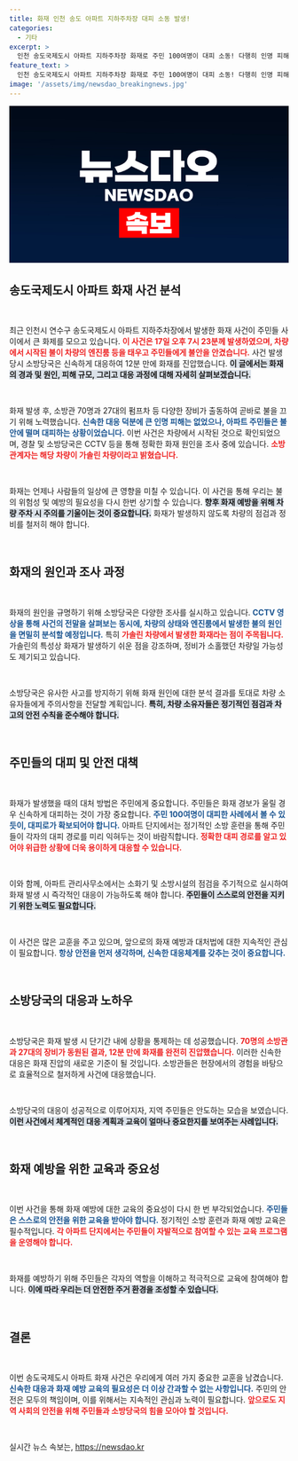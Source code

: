 ```yaml
---
title: 화재 인천 송도 아파트 지하주차장 대피 소동 발생!
categories:
  - 기타
excerpt: >
  인천 송도국제도시 아파트 지하주차장 화재로 주민 100여명이 대피 소동! 다행히 인명 피해는 없었으나, 차량이 타면서 긴급 대응이 펼쳐졌습니다. 화재 원인 조사 중!
feature_text: >
  인천 송도국제도시 아파트 지하주차장 화재로 주민 100여명이 대피 소동! 다행히 인명 피해는 없었으나, 차량이 타면서 긴급 대응이 펼쳐졌습니다. 화재 원인 조사 중!
image: '/assets/img/newsdao_breakingnews.jpg'
---
```


<p><img src="/assets/img/newsdao_breakingnews.jpg" alt="koreaapp 속보" /></p>

<h2 data-ke-size="size26">송도국제도시 아파트 화재 사건 분석</h2>

<p data-ke-size="size16">&nbsp;</p>

<p>최근 인천시 연수구 송도국제도시 아파트 지하주차장에서 발생한 화재 사건이 주민들 사이에서 큰 화제를 모으고 있습니다. <b><span style="color: #ee2323;">이 사건은 17일 오후 7시 23분께 발생하였으며, 차량에서 시작된 불이 차량의 엔진룸 등을 태우고 주민들에게 불안을 안겼습니다.</span></b> 사건 발생 당시 소방당국은 신속하게 대응하여 12분 만에 화재를 진압했습니다. <b><span style="background-color: #21538527;">이 글에서는 화재의 경과 및 원인, 피해 규모, 그리고 대응 과정에 대해 자세히 살펴보겠습니다.</span></b> </p>

<p data-ke-size="size16">&nbsp;</p>

<p>화재 발생 후, 소방관 70명과 27대의 펌프차 등 다양한 장비가 출동하여 곧바로 불을 끄기 위해 노력했습니다. <b><span style="color: #1a5490;">신속한 대응 덕분에 큰 인명 피해는 없었으나, 아파트 주민들은 불안에 떨며 대피하는 상황이었습니다.</span></b> 이번 사건은 차량에서 시작된 것으로 확인되었으며, 경찰 및 소방당국은 CCTV 등을 통해 정확한 화재 원인을 조사 중에 있습니다. <b><span style="color: #ee2323;">소방 관계자는 해당 차량이 가솔린 차량이라고 밝혔습니다.</span></b> </p>

<p data-ke-size="size16">&nbsp;</p>

<p>화재는 언제나 사람들의 일상에 큰 영향을 미칠 수 있습니다. 이 사건을 통해 우리는 불의 위험성 및 예방의 필요성을 다시 한번 상기할 수 있습니다. <b><span style="background-color: #21538527;">향후 화재 예방을 위해 차량 주차 시 주의를 기울이는 것이 중요합니다.</span></b> 화재가 발생하지 않도록 차량의 점검과 정비를 철저히 해야 합니다. </p>

<p data-ke-size="size16">&nbsp;</p>

<h2 data-ke-size="size26">화재의 원인과 조사 과정</h2>

<p data-ke-size="size16">&nbsp;</p>

<p>화재의 원인을 규명하기 위해 소방당국은 다양한 조사를 실시하고 있습니다. <b><span style="color: #1a5490;">CCTV 영상을 통해 사건의 전말을 살펴보는 동시에, 차량의 상태와 엔진룸에서 발생한 불의 원인을 면밀히 분석할 예정입니다.</span></b> 특히 <b><span style="color: #ee2323;">가솔린 차량에서 발생한 화재라는 점이 주목됩니다.</span></b> 가솔린의 특성상 화재가 발생하기 쉬운 점을 강조하며, 정비가 소홀했던 차량일 가능성도 제기되고 있습니다. </p>

<p data-ke-size="size16">&nbsp;</p>

<p>소방당국은 유사한 사고를 방지하기 위해 화재 원인에 대한 분석 결과를 토대로 차량 소유자들에게 주의사항을 전달할 계획입니다. <b><span style="background-color: #21538527;">특히, 차량 소유자들은 정기적인 점검과 차고의 안전 수칙을 준수해야 합니다.</span></b> </p>

<p data-ke-size="size16">&nbsp;</p>

<h2 data-ke-size="size26">주민들의 대피 및 안전 대책</h2>

<p data-ke-size="size16">&nbsp;</p>

<p>화재가 발생했을 때의 대처 방법은 주민에게 중요합니다. 주민들은 화재 경보가 울릴 경우 신속하게 대피하는 것이 가장 중요합니다. <b><span style="color: #1a5490;">주민 100여명이 대피한 사례에서 볼 수 있듯이, 대피로가 확보되어야 합니다.</span></b> 아파트 단지에서는 정기적인 소방 훈련을 통해 주민들이 각자의 대피 경로를 미리 익혀두는 것이 바람직합니다. <b><span style="color: #ee2323;">정확한 대피 경로를 알고 있어야 위급한 상황에 더욱 용이하게 대응할 수 있습니다.</span></b></p>

<p data-ke-size="size16">&nbsp;</p>

<p>이와 함께, 아파트 관리사무소에서는 소화기 및 소방시설의 점검을 주기적으로 실시하여 화재 발생 시 즉각적인 대응이 가능하도록 해야 합니다. <b><span style="background-color: #21538527;">주민들이 스스로의 안전을 지키기 위한 노력도 필요합니다.</span></b> </p>

<p data-ke-size="size16">&nbsp;</p>

<p>이 사건은 많은 교훈을 주고 있으며, 앞으로의 화재 예방과 대처법에 대한 지속적인 관심이 필요합니다. <b><span style="color: #1a5490;">항상 안전을 먼저 생각하며, 신속한 대응체계를 갖추는 것이 중요합니다.</span></b></p>

<p data-ke-size="size16">&nbsp;</p>

<h2 data-ke-size="size26">소방당국의 대응과 노하우</h2>

<p data-ke-size="size16">&nbsp;</p>

<p>소방당국은 화재 발생 시 단기간 내에 상황을 통제하는 데 성공했습니다. <b><span style="color: #ee2323;">70명의 소방관과 27대의 장비가 동원된 결과, 12분 만에 화재를 완전히 진압했습니다.</span></b> 이러한 신속한 대응은 화재 진압의 새로운 기준이 될 것입니다. 소방관들은 현장에서의 경험을 바탕으로 효율적으로 철저하게 사건에 대응했습니다. </p>

<p data-ke-size="size16">&nbsp;</p>

<p>소방당국의 대응이 성공적으로 이루어지자, 지역 주민들은 안도하는 모습을 보였습니다. <b><span style="background-color: #21538527;">이런 사건에서 체계적인 대응 계획과 교육이 얼마나 중요한지를 보여주는 사례입니다.</span></b> </p>

<p data-ke-size="size16">&nbsp;</p>

<h2 data-ke-size="size26">화재 예방을 위한 교육과 중요성</h2>

<p data-ke-size="size16">&nbsp;</p>

<p>이번 사건을 통해 화재 예방에 대한 교육의 중요성이 다시 한 번 부각되었습니다. <b><span style="color: #1a5490;">주민들은 스스로의 안전을 위한 교육을 받아야 합니다.</span></b> 정기적인 소방 훈련과 화재 예방 교육은 필수적입니다. <b><span style="color: #ee2323;">각 아파트 단지에서는 주민들이 자발적으로 참여할 수 있는 교육 프로그램을 운영해야 합니다.</span></b> </p>

<p data-ke-size="size16">&nbsp;</p>

<p>화재를 예방하기 위해 주민들은 각자의 역할을 이해하고 적극적으로 교육에 참여해야 합니다. <b><span style="background-color: #21538527;">이에 따라 우리는 더 안전한 주거 환경을 조성할 수 있습니다.</span></b> </p>

<p data-ke-size="size16">&nbsp;</p>

<h2 data-ke-size="size26">결론</h2>

<p data-ke-size="size16">&nbsp;</p>

<p>이번 송도국제도시 아파트 화재 사건은 우리에게 여러 가지 중요한 교훈을 남겼습니다. <b><span style="color: #1a5490;">신속한 대응과 화재 예방 교육의 필요성은 더 이상 간과할 수 없는 사항입니다.</span></b> 주민의 안전은 모두의 책임이며, 이를 위해서는 지속적인 관심과 노력이 필요합니다. <b><span style="color: #ee2323;">앞으로도 지역 사회의 안전을 위해 주민들과 소방당국의 힘을 모아야 할 것입니다.</span></b> </p>

<p data-ke-size="size16">&nbsp;</p>
실시간 뉴스 속보는, <a href="https://newsdao.kr" rel="dofollow">https://newsdao.kr</a>


